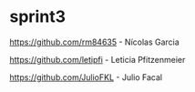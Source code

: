 # sprint3

https://github.com/rm84635 - Nícolas Garcia

https://github.com/letipfi - Leticia Pfitzenmeier

https://github.com/JulioFKL - Julio Facal


